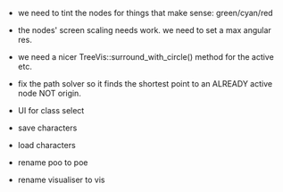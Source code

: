 

- we need to tint the nodes for things that make sense: green/cyan/red

- the nodes' screen scaling needs work. we need to set a max angular res.

- we need a nicer TreeVis::surround_with_circle() method for the active etc.

- fix the path solver so it finds the shortest point to an ALREADY active node NOT origin.

- UI for class select

- save characters

- load characters

- rename poo to poe

- rename visualiser to vis


